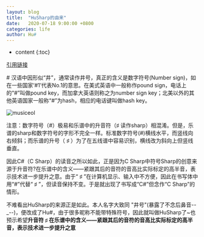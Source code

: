 ```yaml
---
layout: blog
title:  "HuSharp的由来"
date:   2020-07-18 9:00:00 +0800
categories: life
author: Hu#
---
```


* content
{:toc}

[引用链接](https://www.douban.com/note/210460736/)

\# 汉语中因形似“井”，通常读作井号，真正的含义是数字符号(Number  sign)，如在一些国家‘#1’代表No.1的意思。在美式英语中一般称作pound sign，电话上的“#”叫做pound  key，而加拿大英语则称之为number sign key；北美以外的其他英语国家一般称“#”为hash，相应的电话键叫做hash  key。

![musiceol](http://www.musiceol.com/news/html/2016-2/images/20162151237399513.png)

注意：数字符号（#）极易和乐谱中的升音符（♯  读作sharp）相混淆。但是，乐谱的sharp和数字符号的字形不完全一样。标准数字符号(#)横线水平，而竖线向右倾斜；而乐谱的升号（ ♯ ）为了在五线谱中容易识别，横线改为斜向上但竖线垂直。

因此C#（C Sharp）的读音之所以如此，正是因为C  Sharp中符号Sharp的创意来源于升音符?在乐谱中的含义——紧跟其后的音符的音高比实际标定的高半音，表示技术进一步提升之意。由于“ ♯ ”在计算机显示、输入中不方便，因此在书写体中用“#”代替“ ♯  ”，但读音保持不变。于是就出现了书写成“C#”但念作“C Sharp”的情形。

不难看出HuSharp的来源正是如此。本人名字大致同 "井号"(暴露了不念后鼻音--_--)，便改成了Hu#，由于很多昵称不能带特殊符号，因此就叫做HuSharp了~也预示希望**升音符 ♯ 在乐谱中的含义——紧跟其后的音符的音高比实际标定的高半音，表示技术进一步提升之意**
